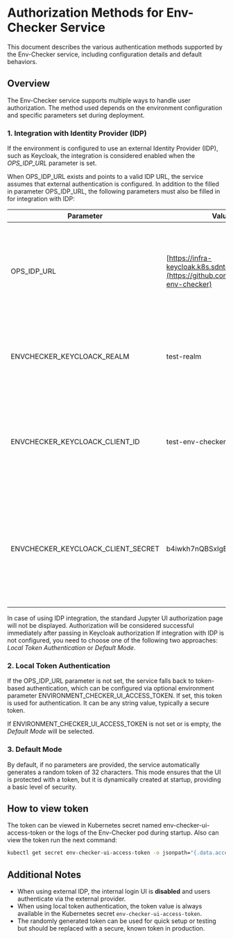 # Authorization Methods for Env-Checker Service

This document describes the various authentication methods supported by the Env-Checker service, including configuration
details and default behaviors.

## Overview

The Env-Checker service supports multiple ways to handle user authorization. The method used depends on the environment
configuration and specific parameters set during deployment.

### 1. Integration with Identity Provider (IDP)

If the environment is configured to use an external Identity Provider (IDP), such as Keycloak, the integration is
considered enabled when the _OPS_IDP_URL_ parameter is set.

When OPS_IDP_URL exists and points to a valid IDP URL, the service assumes that external authentication is configured.
In addition to the filled in parameter OPS_IDP_URL, the following parameters must also be filled in for integration with
IDP:

| **Parameter**                      | **Value Example**                                                                                       | **Description**                                                                                                                                                |
|------------------------------------|---------------------------------------------------------------------------------------------------------|----------------------------------------------------------------------------------------------------------------------------------------------------------------|
| OPS_IDP_URL                        | [https://infra-keycloak.k8s.sdntest.qubership.org](https://github.com/Netcracker/qubership-env-checker) | URL to infra-keycloak. If IDP parameters are not defined then access to Env Checker is allowable via Jupiter default token                                     |
| ENVCHECKER_KEYCLOACK_REALM         | test-realm                                                                                              | Name of IDP realm. User for Env-checker authentication have to belong to the realm                                                                             |
| ENVCHECKER_KEYCLOACK_CLIENT_ID     | test-env-checker-client                                                                                 | IDP Client ID which have to belong to the realm. Client parameter in IDP 'Valid Redirect URIs' have to contain env-checker ingress URL                         |
| ENVCHECKER_KEYCLOACK_CLIENT_SECRET | b4iwkh7nQBSxIgBEtlYSxUfNuoGZY19K                                                                        | IDP Client Secret. The value can be viewed in the Credentials tab on the idp client.\_If there is no Credentials tab. Set the Client authentication flag to ON |

In case of using IDP integration, the standard Jupyter UI authorization page will not be displayed. Authorization will
be considered successful immediately after passing in Keycloak authorization If integration with IDP is not configured,
you need to choose one of the following two approaches: _Local Token Authentication_ or _Default Mode_.

### 2. Local Token Authentication

If the OPS_IDP_URL parameter is not set, the service falls back to token-based authentication, which can be configured
via optional environment parameter ENVIRONMENT_CHECKER_UI_ACCESS_TOKEN. If set, this token is used for authentication.
It can be any string value, typically a secure token.

If ENVIRONMENT_CHECKER_UI_ACCESS_TOKEN is not set or is empty, the _Default Mode_ will be selected.

### 3. Default Mode

By default, if no parameters are provided, the service automatically generates a random token of 32 characters.
This mode ensures that the UI is protected with a token, but it is dynamically created at startup, providing a basic
level of security.

## How to view token

The token can be viewed in Kubernetes secret named env-checker-ui-access-token or the logs of the Env-Checker pod
during startup.
Also can view the token run the next command:

```bash
kubectl get secret env-checker-ui-access-token -o jsonpath="{.data.access-token}" | base64 --decode
```

## Additional Notes

* When using external IDP, the internal login UI is **disabled** and users authenticate via the external provider.
* When using local token authentication, the token value is always available in the Kubernetes secret
`env-checker-ui-access-token`.
* The randomly generated token can be used for quick setup or testing but should be replaced with a secure, known token
in production.
